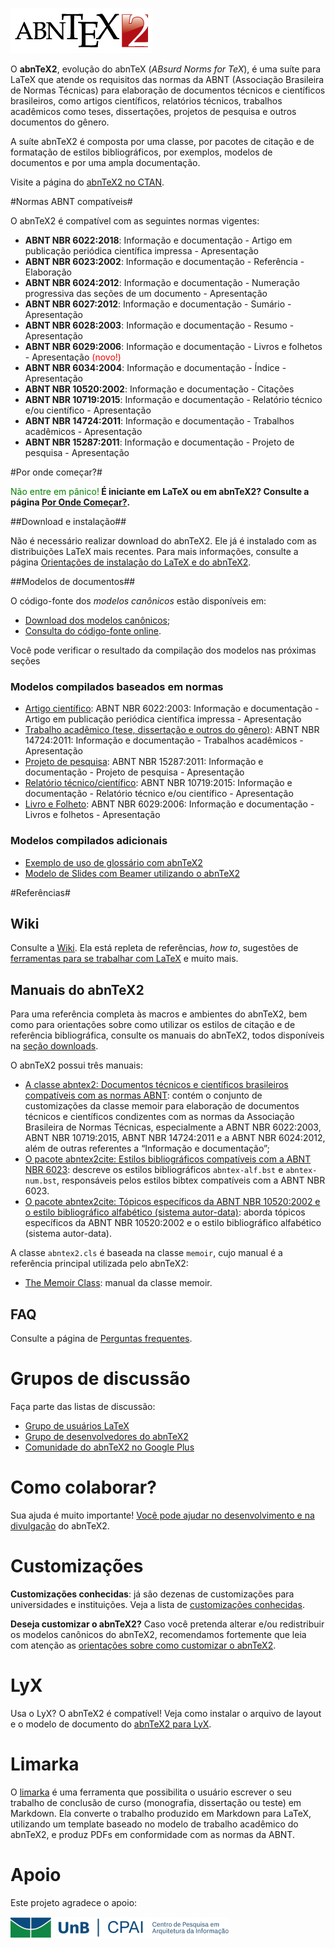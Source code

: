 ![Marca abnTeX2](https://raw.githubusercontent.com/abntex/abntex2-old-binary/master/marca-abntex/marca_abntex-2.png)

O **abnTeX2**, evolução do abnTeX (_ABsurd Norms for TeX_), é uma suíte para LaTeX que atende os requisitos das normas da ABNT (Associação Brasileira de Normas Técnicas) para elaboração de documentos técnicos e científicos brasileiros, como artigos científicos, relatórios técnicos, trabalhos acadêmicos como teses, dissertações, projetos de pesquisa e outros documentos do gênero.

A suíte abnTeX2 é composta por uma classe, por pacotes de citação e de formatação de estilos bibliográficos, por exemplos, modelos de documentos e por uma ampla documentação.

Visite a página do [abnTeX2 no CTAN](https://www.ctan.org/pkg/abntex2).

#Normas ABNT compatíveis#

O abnTeX2 é compatível com as seguintes normas vigentes:

  * **ABNT NBR 6022:2018**: Informação e documentação - Artigo em publicação periódica científica impressa - Apresentação
  * **ABNT NBR 6023:2002**: Informação e documentação - Referência - Elaboração
  * **ABNT NBR 6024:2012**: Informação e documentação - Numeração  progressiva das seções de um documento - Apresentação
  * **ABNT NBR 6027:2012**: Informação e documentação - Sumário - Apresentação
  * **ABNT NBR 6028:2003**: Informação e documentação - Resumo - Apresentação
  * **ABNT NBR 6029:2006**: Informação e documentação - Livros e folhetos - Apresentação <font color='red'>(novo!)</font>
  * **ABNT NBR 6034:2004**: Informação e documentação - Índice - Apresentação
  * **ABNT NBR 10520:2002**: Informação e documentação - Citações
  * **ABNT NBR 10719:2015**: Informação e documentação - Relatório técnico e/ou científico - Apresentação
  * **ABNT NBR 14724:2011**: Informação e documentação - Trabalhos acadêmicos - Apresentação
  * **ABNT NBR 15287:2011**: Informação e documentação - Projeto de pesquisa - Apresentação

#Por onde começar?#

<font color='green'>Não entre em pânico!**</font> É iniciante em LaTeX ou em abnTeX2? Consulte a página [Por Onde Começar?](https://github.com/abntex/abntex2/wiki/PorOndeComecar).**

##Download e instalação##

Não é necessário realizar download do abnTeX2. Ele já é instalado com as distribuições LaTeX mais recentes. Para mais informações, consulte a página [Orientações de instalação do LaTeX e do abnTeX2](https://github.com/abntex/abntex2/wiki/Instalacao).

##Modelos de documentos##

O código-fonte dos _modelos canônicos_ estão disponíveis em:

* [Download dos modelos canônicos](https://github.com/abntex/abntex2/wiki/Download);
* [Consulta do código-fonte online](https://github.com/abntex/abntex2).

Você pode verificar o resultado da compilação dos modelos nas próximas seções

### Modelos compilados baseados em normas ###

  * [Artigo científico](http://mirrors.ctan.org/macros/latex/contrib/abntex2/doc/examples/abntex2-modelo-artigo.pdf): ABNT NBR 6022:2003: Informação e documentação - Artigo em publicação periódica científica impressa - Apresentação
  * [Trabalho acadêmico (tese, dissertação e outros do gênero)](http://mirrors.ctan.org/macros/latex/contrib/abntex2/doc/examples/abntex2-modelo-trabalho-academico.pdf): ABNT NBR 14724:2011: Informação e documentação - Trabalhos acadêmicos - Apresentação
  * [Projeto de pesquisa](http://mirrors.ctan.org/macros/latex/contrib/abntex2/doc/examples/abntex2-modelo-projeto-pesquisa.pdf): ABNT NBR 15287:2011: Informação e documentação - Projeto de pesquisa - Apresentação
  * [Relatório técnico/científico](http://mirrors.ctan.org/macros/latex/contrib/abntex2/doc/examples/abntex2-modelo-relatorio-tecnico.pdf): ABNT NBR 10719:2015: Informação e documentação - Relatório técnico e/ou científico - Apresentação
  * [Livro e Folheto](http://mirrors.ctan.org/macros/latex/contrib/abntex2/doc/examples/abntex2-modelo-livro.pdf): ABNT NBR 6029:2006: Informação e documentação - Livros e folhetos - Apresentação

### Modelos compilados adicionais ###

  * [Exemplo de uso de glossário com abnTeX2](http://mirrors.ctan.org/macros/latex/contrib/abntex2/doc/examples/abntex2-modelo-glossarios.pdf)
  * [Modelo de Slides com Beamer utilizando o abnTeX2](http://mirrors.ctan.org/macros/latex/contrib/abntex2/doc/examples/abntex2-modelo-slides.pdf)

#Referências#

## Wiki ##

Consulte a [Wiki](https://github.com/abntex/abntex2/wiki). Ela está repleta de referências, _how to_, sugestões de [ferramentas para se trabalhar com LaTeX](https://github.com/abntex/abntex2/wiki/Ferramentas) e muito mais.

## Manuais do abnTeX2 ##

Para uma referência completa às macros e ambientes do abnTeX2, bem como para orientações sobre como utilizar os estilos de citação e de referência bibliográfica, consulte os manuais do abnTeX2, todos disponíveis na [seção downloads](https://github.com/abntex/abntex2/wiki/Download).

O abnTeX2 possui três manuais:

  * [A classe abntex2: Documentos técnicos e científicos brasileiros compatíveis com as normas ABNT](http://mirrors.ctan.org/macros/latex/contrib/abntex2/doc/abntex2.pdf): contém o conjunto de customizações da classe memoir para elaboração de documentos técnicos e científicos condizentes com as normas da Associação Brasileira de Normas Técnicas, especialmente a ABNT NBR 6022:2003, ABNT NBR 10719:2015, ABNT NBR 14724:2011 e a ABNT NBR 6024:2012, além de outras referentes a “Informação e documentação”;
  * [O pacote abntex2cite: Estilos bibliográficos compatíveis com a ABNT NBR 6023](http://mirrors.ctan.org/macros/latex/contrib/abntex2/doc/abntex2cite.pdf): descreve os estilos bibliográficos `abntex-alf.bst` e `abntex-num.bst`, responsáveis pelos estilos bibtex compatíveis com a ABNT NBR 6023.
  * [O pacote abntex2cite: Tópicos específicos da ABNT NBR 10520:2002 e o estilo bibliográfico alfabético (sistema autor-data)](http://mirrors.ctan.org/macros/latex/contrib/abntex2/doc/abntex2cite-alf.pdf): aborda tópicos específicos da ABNT NBR 10520:2002 e o estilo bibliográfico alfabético (sistema autor-data).

A classe `abntex2.cls` é baseada na classe `memoir`, cujo manual é a referência principal utilizada pelo abnTeX2:

  * [The Memoir Class](http://mirrors.ctan.org/macros/latex/contrib/memoir/memman.pdf): manual da classe memoir.

## FAQ ##

Consulte a página de [Perguntas frequentes](https://github.com/abntex/abntex2/wiki/FAQ).

# Grupos de discussão #

Faça parte das listas de discussão:

  * [Grupo de usuários LaTeX](http://groups.google.com/group/latex-br)
  * [Grupo de desenvolvedores do abnTeX2](http://groups.google.com/group/abntex2)
  * [Comunidade do abnTeX2 no Google Plus](https://plus.google.com/u/0/communities/105202176004387477100)

# Como colaborar? #

Sua ajuda é muito importante! [Você pode ajudar no desenvolvimento e na divulgação](https://github.com/abntex/abntex2/wiki/Como-Contribuir) do abnTeX2.

# Customizações #

**Customizações conhecidas**: já são dezenas de customizações para universidades e instituições. Veja a lista de [customizações conhecidas](https://github.com/abntex/abntex2/wiki/CustomizacoesConhecidas).

**Deseja customizar o abnTeX2?** Caso você pretenda alterar e/ou redistribuir os modelos canônicos do abnTeX2, recomendamos fortemente que leia com atenção as [orientações sobre como customizar o abnTeX2](https://github.com/abntex/abntex2/wiki/ComoCustomizar).

# LyX #

Usa o LyX? O abnTeX2 é compatível! Veja como instalar o arquivo de layout e o modelo de documento do [abnTeX2 para LyX](https://github.com/abntex/abntex2/wiki/LyX).

# Limarka #

O [limarka](https://github.com/abntex/limarka) é uma ferramenta que possibilita o usuário escrever o seu trabalho de conclusão de curso (monografia, dissertação ou teste) em Markdown. Ela converte o trabalho produzido em Markdown para LaTeX, utilizando um template baseado no modelo de trabalho acadêmico do abnTeX2, e produz PDFs em conformidade com as normas da ABNT.

# Apoio #

Este projeto agradece o apoio:

![Marca CPAI](https://raw.githubusercontent.com/abntex/abntex-site/gh-pages/custom/images/cpai-logo.png)
